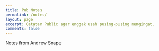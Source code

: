 ```yaml
---
title: Pub Notes
permalink: /notes/
layout: page
excerpt: Catatan Public agar enggak usah pusing-pusing mengingat.
comments: false
---
```


Notes from Andrew Snape